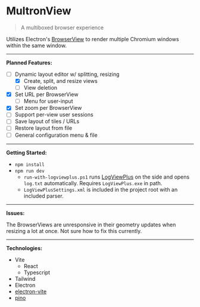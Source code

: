 





# MultronView

> A multiboxed browser experience

Utilizes Electron's [BrowserView](https://www.electronjs.org/docs/latest/api/browser-view) to render multiple Chromium windows within the same window.

---

**Planned Features:**

 - [ ] Dynamic layout editor w/ splitting, resizing 
	 - [x] Create, split, and resize views
	 - [ ] View deletion
 - [x] Set URL per BrowserView
	 - [ ] Menu for user-input
 - [x] Set zoom per BrowserView
 - [ ] Support per-view user sessions
 - [ ] Save layout of tiles / URLs
 - [ ] Restore layout from file
 - [ ] General configuration menu & file

---

**Getting Started:**

- `npm install`
- `npm run dev`
	- `run-with-logviewplus.ps1` runs [LogViewPlus](https://www.logviewplus.com/) on the side and opens `log.txt` automatically. Requires `LogViewPlus.exe` in path.
	- `LogViewPlusSettings.xml` is included in the project root with an included parser.

---

**Issues:**

The BrowserViews are unresponsive in their geometry updates when resizing a lot at once. Not sure how to fix this currently.

---

**Technologies:**

- Vite
	- React
	- Typescript
- Tailwind
- Electron
- [electron-vite](https://electron-vite.org/)
- [pino](https://getpino.io/)